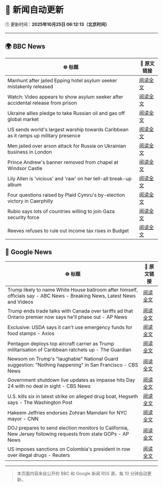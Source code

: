 # 🧠 新闻自动更新

🕒 更新时间：**2025年10月25日 06:12:13（北京时间）**

---

## 🌍 BBC News

| 🌐 标题 | 🔗 原文链接 |
|--------|-------------|
| Manhunt after jailed Epping hotel asylum seeker mistakenly released | [阅读全文](https://www.bbc.com/news/articles/cx2d5rl36vgo?at_medium=RSS&at_campaign=rss) |
| Watch: Video appears to show asylum seeker after accidental release from prison | [阅读全文](https://www.bbc.com/news/videos/c0mxrnyj879o?at_medium=RSS&at_campaign=rss) |
| Ukraine allies pledge to take Russian oil and gas off global market | [阅读全文](https://www.bbc.com/news/articles/c17p54edxljo?at_medium=RSS&at_campaign=rss) |
| US sends world's largest warship towards Caribbean as it ramps up military presence | [阅读全文](https://www.bbc.com/news/articles/c891gzx7xn4o?at_medium=RSS&at_campaign=rss) |
| Men jailed over arson attack for Russia on Ukrainian business in London | [阅读全文](https://www.bbc.com/news/articles/c04g5x1wq5vo?at_medium=RSS&at_campaign=rss) |
| Prince Andrew's banner removed from chapel at Windsor Castle | [阅读全文](https://www.bbc.com/news/articles/c867j2wyxj0o?at_medium=RSS&at_campaign=rss) |
| Lily Allen is 'vicious' and 'raw' on her tell-all break-up album | [阅读全文](https://www.bbc.com/news/articles/c5ypgze4l2zo?at_medium=RSS&at_campaign=rss) |
| Four questions raised by Plaid Cymru's by-election victory in Caerphilly | [阅读全文](https://www.bbc.com/news/articles/cd67j50z05po?at_medium=RSS&at_campaign=rss) |
| Rubio says lots of countries willing to join Gaza security force | [阅读全文](https://www.bbc.com/news/articles/cn0gwn491dwo?at_medium=RSS&at_campaign=rss) |
| Reeves refuses to rule out income tax rises in Budget | [阅读全文](https://www.bbc.com/news/articles/cgr4g89g1x8o?at_medium=RSS&at_campaign=rss) |

## 📰 Google News

| 🌐 标题 | 🔗 原文链接 |
|--------|-------------|
| Trump likely to name White House ballroom after himself, officials say - ABC News - Breaking News, Latest News and Videos | [阅读全文](https://news.google.com/rss/articles/CBMimAFBVV95cUxPWWk3T2VGX05xN2RCSWlOajBuU1Rhb2ZnbThoS3ZVQXAtX0ZYS0Nwd3paNmlWdjRsMHlNMVo2S3RzSzcxRm9nTVRNMXZ4dnZvOUxfcGR3Z2FQa0lNYm1lUDd1elZNaXpGT0FtRklFWVZWV0ZkTjk2WlJKTm1HaEdMVFAzZ04wdUk4UkxqZ1h4QWo5c3FPcHdEetIBngFBVV95cUxPeW9nb3FjeF8tdTJrMWRjR01pRzR0dFI3cXF2YTV4VU11cDQzT0ppZjVoRXo4cmZ1YTIwSWtZVXBUNXJhdUM1RWVUbFlCZGp1SmVRTElUdV9OMnRyOHhFbmFmOUlSbF9xREVSalpRZjA1dU1hMUR5cDE4SXdEWS10VTRBMi1HcGJwY1BreTR0U2tna29LV01jbjN4YmtKQQ?oc=5) |
| Trump ends trade talks with Canada over tariffs ad that Ontario premier now says he'll phase out - AP News | [阅读全文](https://news.google.com/rss/articles/CBMijwFBVV95cUxPaFFCczlycFptNk80dExPaGhXamN5Nm9uM3R1c3N4OXRLM1FJRzlLcUdSNHFacmhUYzhtYXRQN1lCUndzR2FJcERmeENYR3lMM1h4eVpmV2p2d3ZKMnhjWE5DWUcwVi1Oa2ZjR0x5ZEFXUFZBX3BZYTNIV0NIOTc3NjhQY2hOY3JTVUJzb0dfOA?oc=5) |
| Exclusive: USDA says it can't use emergency funds for food stamps - Axios | [阅读全文](https://news.google.com/rss/articles/CBMigAFBVV95cUxQV3RIYUxJaWxLY3NoM0NTQ2NCNjdDNGhPcldyZ21HQUlXTGFUZXNVaEFFOWt6T3lPeWl6aXN3VWNtSTVVUXJuUWtRa0I5SnlNS3JuanVaSU1qUDNGZllwd2lQRmdIbWIzemdGNnJZbjMzZjFIeTYzUDF6UkpXTWloSA?oc=5) |
| Pentagon deploys top aircraft carrier as Trump militarisation of Caribbean ratchets up - The Guardian | [阅读全文](https://news.google.com/rss/articles/CBMikAFBVV95cUxNeDVYaFRlcGoxVHRkbEd3bmd4eUxmcHRyS1pKX1Z5eTFZSm4zOXBSWkZCWjVyQjJ3dTBod1BTaXNaUm5aM19kRTBfTXVScjZ5aWFDS0M0blpaWWhtcGdIOEZDNEhnaUtfbUR2MWJCVUNJdUlLZW9zRkJZOGFwOE9zelprQjlYU1hBUURrczlRaWo?oc=5) |
| Newsom on Trump's "laughable" National Guard suggestion: "Nothing happening" in San Francisco - CBS News | [阅读全文](https://news.google.com/rss/articles/CBMiuAFBVV95cUxNWFpMYndxWVhiSFdYejBBWEd0bjVTZWZ6MkhQQkJDLVNpa0JQcloxZGlvcVYtQS1ncllWOXFPYlU4MkpKOWZRb2wwUzQ5R0xNcmtmbUhONFZmSlNUME9lblRPZGRDTTlXNDBpR2RhbDJES0dXTHlqRWpTNnJ2OXVBMUI4b1Q4bUplUGZoNGFpN0FBWEF0Y0IxcjEwb3drYmRqMFVMNlNHZnVWSE5JS2wyd2w1dHdOSzIt0gG-AUFVX3lxTFBsVDcxVDNMdEFyeEZCXzZ0ZzVxRS1va25MdlgwanF5V1JWalRmczV4X0Y3S2RIaURpWFdPdnN1TC1qOHpiNzZtT3NnaU03Q2MwU2ZkV0J4NnJZMXhZa092M0l0SVA0bXU1M0VlT0ZKbzROQy1RVVJCZW9Hd21BQXUwa29JcmxlX011bWYxSXNuNVNnRmdUTk5GTDcwOF9IWWJmZjNtVFcxaXp0MHE0NGo1YzNyenJOMkFjdEUyc2c?oc=5) |
| Government shutdown live updates as impasse hits Day 24 with no deal in sight - CBS News | [阅读全文](https://news.google.com/rss/articles/CBMihAFBVV95cUxNbnJOUFBPWkRiTHRfU0VVZnZ1Z0hrVHM5bmN0S2ZWc3JhRDE1Zm1jSWt1cFZGS1Y4ZFNtRVRFcFdJYjZqVEZvRkxvY01UVEpVMVN1UnBHaElpNG1vT1E2Tm9IR2tUOHJiMTEzd09WTXV2UXk4Y2U1c0cwLUgxQjh4RDg1TG4?oc=5) |
| U.S. kills six in latest strike on alleged drug boat, Hegseth says - The Washington Post | [阅读全文](https://news.google.com/rss/articles/CBMimAFBVV95cUxQczlIVEN2YnV0Mlpib1Y4cDNNbkowZWd3c2FQSVFmOVY0STVtWElBTER0WUNRLXRUSmZTRm93aF9rN1laNnMwVWtkRjIzSFdPcWtNV1k1aklSN1N2YWNwV3h1N2lLYkpzX0UzNjY5UDBCV0VVcEM1aDVSZXdIaHpLejFZLUxxU0tpZk9uZnRxVFpYT3JBTmlGcw?oc=5) |
| Hakeem Jeffries endorses Zohran Mamdani for NYC mayor - CNN | [阅读全文](https://news.google.com/rss/articles/CBMiekFVX3lxTE11aVBhd0ZoamhDV0JDbDBHT3JkNFVYR25PQ2p6b2xLWE1ZY3BIWEJ6dW9VTFoyTzYtX2t4N0RhYkVEc0VmQnpteVoyeDU3Q0p5azU4MEpPZWhVb2pyc3lNTWFTZVVOTnEyOVRMR3BOUGdUTEc1THhtMDZ3?oc=5) |
| DOJ prepares to send election monitors to California, New Jersey following requests from state GOPs - AP News | [阅读全文](https://news.google.com/rss/articles/CBMirwFBVV95cUxQVHFwNWxHMWVOMzNQQ2oxUXVZbGNHQVNyNzVCUzhSSWpEQ2J0dnB0YzR1aTd0MHpkdEp0OGE4TXVuMHlOQllWMi1oT2JKbGk2Nm91aVVZdzV2QUI3a1A0bHZCVHloY0loa2dPWUtJd0t3Slg2end1T2FkWHVPUnhPaHk3MmJFcHplVndNdy1sYWZPNGJuWTY5NTBZSzl3cGNZUVB4b2dPLXE0UWxwQTdn?oc=5) |
| US imposes sanctions on Colombia's president in row over illegal drugs - Reuters | [阅读全文](https://news.google.com/rss/articles/CBMirwFBVV95cUxOM0hSRWdhcTZXY3ZSb0dsQ2dIQjQwVjNuVTVZZFJwRV94aXEwNUxBWk40aWJ2eHBLdmhnS2Z3YzhiR1JRNEVBNlE2Mi1McFJ4N3JTUWNaQmJxZ1RIZE9vakVTMS1nSUwwSDNOSnlGQUJqVEozRldJR3Q2cHVacG1vbzdWNHBCaHFZTVM2SFZxd3pORTBQd083TVRjLWNsbUlhZURNemZBU0huRUFxTUs0?oc=5) |

---
> 本页面内容来自公开的 BBC 和 Google 新闻 RSS 源，每 10 分钟自动更新。